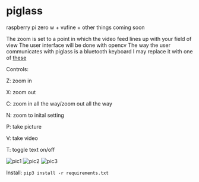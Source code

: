 # piglass
raspberry pi zero w + vufine + other things coming soon

The zoom is set to a point in which the video feed lines up with your field of view
The user interface will be done with opencv
The way the user communicates with piglass is a bluetooth keyboard
I may replace it with one of [these](https://learn.adafruit.com/make-a-google-glass-remote-with-bluefruit/overview)

Controls:

Z: zoom in 

X: zoom out

C: zoom in all the way/zoom out all the way

N: zoom to inital setting

P: take picture

V: take video

T: toggle text on/off


![pic1](https://photos.app.goo.gl/X6wbyiDMM4vm20o63)
![pic2](https://github.com/matt-desmarais/piglass/raw/master/IMG_20170801_155011.jpg)
![pic3](https://github.com/matt-desmarais/piglass/raw/master/IMG_20170804_161911.jpg)

Install: `pip3 install -r requirements.txt`
